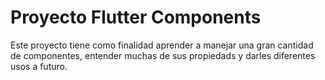 # Proyecto Flutter Components
Este proyecto tiene como finalidad aprender a manejar una gran cantidad de componentes, entender muchas de sus propiedads y darles diferentes usos a futuro.
